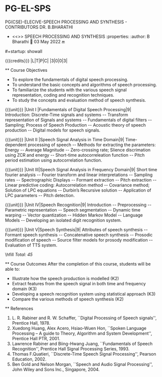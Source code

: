 # PG-EL-SPS
PG(CSE)-ELECIVE-SPEECH PROCESSING AND SYNTHESIS - CONTRIBUTORS DR. B.BHARATHI
* <<<CP1234>>> SPEECH PROCESSING AND SYNTHESIS
:properties:
:author: B Bharathi
:date: 03 May  2022
:end:

#+startup: showall

{{{credits}}}
|L|T|P|C|
|3|0|0|3|

** Course Objectives
- To explore the fundamentals of digital speech processing. 
- To understand the basic concepts and algorithms of speech processing. 
- To familiarize the students with the various speech signal representation, coding and recognition techniques. 
- To study the concepts and evaluation method of speech synthesis. 

{{{unit}}}
|Unit I |Fundamentals of Digital Speech Processing|9|
Introduction: Discrete-Time signals and systems -- Transform
representation of Signals and systems -- Fundamentals of digital
filters -- Sampling; Process of Speech Production -- Acoustic theory
of speech production -- Digital models for speech signals.

{{{unit}}}
|Unit II |Speech Signal Analysis in Time Domain|9|
Time-dependent processing of speech -- Methods for extracting the
parameters: Energy -- Average Magnitude -- Zero-crossing rate; Slience
discrimation using ZCR and energy -- Short-time autocorreleation
function -- Pitch period estimation using autocorrelation function.

{{{unit}}}
|Unit III|Speech Signal Analysis in Frequency Domain|9|
Short time fourier analysis -- Fourier transform and linear
interpretations -- Sampling rates -- Spectrographic Displays --
Formant extraction -- Pitch extraction -- Linear predictive coding:
Autocorrelation method -- Covariance method; Solution of LPC equations
-- Durbin’s Recursive solution -- Application of LPC parameters --
Pitch detection.

{{{unit}}}
|Unit IV|Speech Recognition|9|
Introduction -- Preprocessing -- Parametric representation -- Speech
segmentation -- Dynamic time warping -- Vector quantization -- Hidden
Markov Model -- Language Models -- Developing an isolated digit
recognition system.

{{{unit}}}
|Unit V|Speech Synthesis|9|
Attributes of speech synthesis -- Formant speech synthesis --
Concatenative speech synthesis -- Prosodic modification of speech --
Source filter models for prosody modification -- Evaluation of TTS
system.

\hfill *Total: 45*

** Course Outcomes
After the completion of this course, students will be able to: 
- Illustrate how the speech production is modelled (K2)
- Extract features from the speech signal in both time and frequency domain (K3)
- Developing a speech recognition system using statistical approach (K3)
- Compare the various methods of speech synthesis (K2)

** References
1. L. R. Rabiner and R. W. Schaffer, ``Digital Processing of Speech
   signals'', Prentice Hall, 1978.
2. Xuedong Huang, Alex Acero, Hsiao-Wuen Hon, ``Spoken Language
   Processing – A guide to Theory, Algorithm and System Development'',
   Prentice Hall PTR, 2001.
3. Lawrence Rabiner and Biing-Hwang Juang, ``Fundamentals of Speech
   Recognition'', Prentice Hall Signal Processing Series, 1993.
4. Thomas F.Quatieri, ``Discrete-Time Speech Signal Processing'',
   Pearson Education, 2002.
5. Ben Gold and Nelson Morgan, ``Speech and Audio Signal Processing'',
   John Wiley and Sons Inc., Singapore, 2004.



